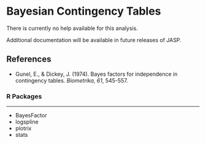 Bayesian Contingency Tables
==========================

There is currently no help available for this analysis.

Additional documentation will be available in future releases of JASP.
      
References
-------
- Gunel, E., & Dickey, J. (1974). Bayes factors for independence in contingency tables. *Biometrika, 61*, 545-557.

### R Packages
---
- BayesFactor
- logspline
- plotrix
- stats

